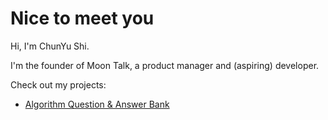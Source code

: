 # Nice to meet you

Hi, I'm ChunYu Shi.

I'm the founder of Moon Talk, a product manager and \(aspiring\) developer.

Check out my projects:

* [Algorithm Question & Answer Bank](https://github.com/shichunyu/shichunyu.github.io/tree/master/Algorithms)

